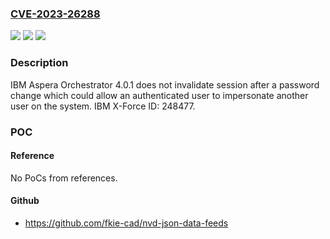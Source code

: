 ### [CVE-2023-26288](https://cve.mitre.org/cgi-bin/cvename.cgi?name=CVE-2023-26288)
![](https://img.shields.io/static/v1?label=Product&message=Aspera%20Orchestrator&color=blue)
![](https://img.shields.io/static/v1?label=Version&message=%3D%204.0.1%20&color=brighgreen)
![](https://img.shields.io/static/v1?label=Vulnerability&message=CWE-613%20Insufficient%20Session%20Expiration&color=brighgreen)

### Description

IBM Aspera Orchestrator 4.0.1 does not invalidate session after a password change which could allow an authenticated user to impersonate another user on the system.  IBM X-Force ID:  248477.

### POC

#### Reference
No PoCs from references.

#### Github
- https://github.com/fkie-cad/nvd-json-data-feeds

